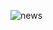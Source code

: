 ![news](https://github.com/imvickykumar999/Flask-XAMPP-Onion-Host/assets/50515418/80f73d8a-2b27-4235-8e88-d1c93764a874)
